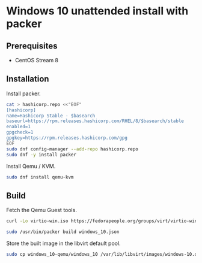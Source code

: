 # Windows 10 unattended install with packer

## Prerequisites

* CentOS Stream 8

## Installation

Install packer.

```sh
cat > hashicorp.repo <<"EOF"
[hashicorp]
name=Hashicorp Stable - $basearch
baseurl=https://rpm.releases.hashicorp.com/RHEL/8/$basearch/stable
enabled=1
gpgcheck=1
gpgkey=https://rpm.releases.hashicorp.com/gpg
EOF
sudo dnf config-manager --add-repo hashicorp.repo
sudo dnf -y install packer
```

Install Qemu / KVM.

```sh
sudo dnf install qemu-kvm
```

## Build

Fetch the Qemu Guest tools.

```sh
curl -Lo virtio-win.iso https://fedorapeople.org/groups/virt/virtio-win/direct-downloads/stable-virtio/virtio-win.iso
```

```sh
sudo /usr/bin/packer build windows_10.json
```

Store the built image in the libvirt default pool.

```sh
sudo cp windows_10-qemu/windows_10 /var/lib/libvirt/images/windows-10.qcow2
```
